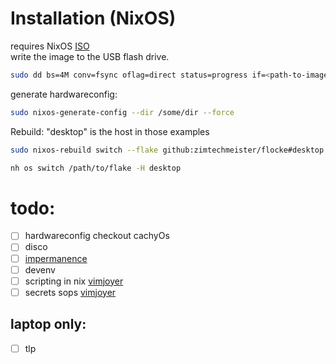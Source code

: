 # Installation (NixOS)
requires NixOS [ISO](https://nixos.org/download/#nixos-iso)  
write the image to the USB flash drive.
```bash
sudo dd bs=4M conv=fsync oflag=direct status=progress if=<path-to-image> of=/dev/sdX
```
generate hardwareconfig:
```bash
sudo nixos-generate-config --dir /some/dir --force
```
Rebuild: "desktop" is the host in those examples
```bash
sudo nixos-rebuild switch --flake github:zimtechmeister/flocke#desktop
```
```bash
nh os switch /path/to/flake -H desktop
```

# todo:
- [ ] hardwareconfig checkout cachyOs
- [ ] disco
- [ ] [impermanence](https://github.com/nix-community/impermanence)
- [ ] devenv
- [ ] scripting in nix [vimjoyer](https://www.youtube.com/watch?v=qRE6kf30u4g)
- [ ] secrets sops [vimjoyer](https://www.youtube.com/watch?v=G5f6GC7SnhU)
## laptop only:
- [ ] tlp
